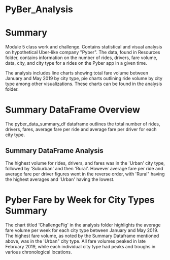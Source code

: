 # PyBer_Analysis
# Summary
Module 5 class work and challenge. Contains statistical and visual analysis on hypothetical Uber-like company "Pyber". The data, found in Resources folder, contains information on the number of rides, drivers, fare volume, data, city, and city type for a rides on the Pyber app in a given time.

The analysis includes line charts showing total fare volume between January and May 2019 by city type, pie charts outlining ride volume by city type among other visualizations. These charts can be found in the analysis folder.

# Summary DataFrame Overview
The pyber_data_summary_df dataframe outlines the total number of rides, drivers, fares, average fare per ride and average fare per driver for each city type.

## Summary DataFrame Analysis
The highest volume for rides, drivers, and fares was in the 'Urban' city type, followed by 'Suburban' and then 'Rural'. However average fare per ride and average fare per driver figures went in the reverse order, with 'Rural" having the highest averages and 'Urban' having the lowest.

# Pyber Fare by Week for City Types Summary
The chart titled 'ChallengeFig' in the analysis folder highlights the average fare volume per week for each city type between January and May 2019. The highest fare volume, as noted by the Summary Dataframe mentioned above, was in the 'Urban" city type. All fare volumes peaked in late February 2019, while each individual city type had peaks and troughs in various chronological locations.
